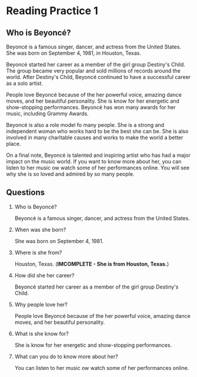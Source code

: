 # Reading Practice 1

## Who is Beyoncé?

Beyoncé is a famous singer, dancer, and actress from the United States. She was born on September 4, 1981, in Houston, Texas.

Beyoncé started her career as a member of the girl group Destiny's Child. The group became very popular and sold millions of records around the world. After Destiny's Child, Beyoncé continued to have a successful career as a solo artist.

People love Beyoncé because of the her powerful voice, amazing dance moves, and her beautiful personality. She is know for her energetic and show-stopping performances. Beyoncé has won many awards for her music, including Grammy Awards.

Beyoncé is also a role model fo many people. She is a strong and independent woman who works hard to be the best she can be. She is also involved in many charitable causes and works to make the world a better place.

On a final note, Beyoncé is talented and inspiring artist who has had a major impact on the music world. If you want to know more about her, you can listen to her music ow watch some of her performances online. You will see why she is so loved and admired by so many people.

## Questions

1. Who is Beyoncé? <p>
Beyoncé is a famous singer, dancer, and actress from the United States.

2. When was she born? <p>
She was born on September 4, 1981.

3. Where is she from? <p>
Houston, Texas. (**IMCOMPLETE - She is from Houston, Texas.**)

4. How did she her career? <p>
Beyoncé started her career as a member of the girl group Destiny's Child.

5. Why people love her? <p>
People love Beyoncé because of the her powerful voice, amazing dance moves, and her beautiful personality.

6. What is she know for? <p>
She is know for her energetic and show-stopping performances.

7. What can you do to know more about her? <p>
You can listen to her music ow watch some of her performances online.